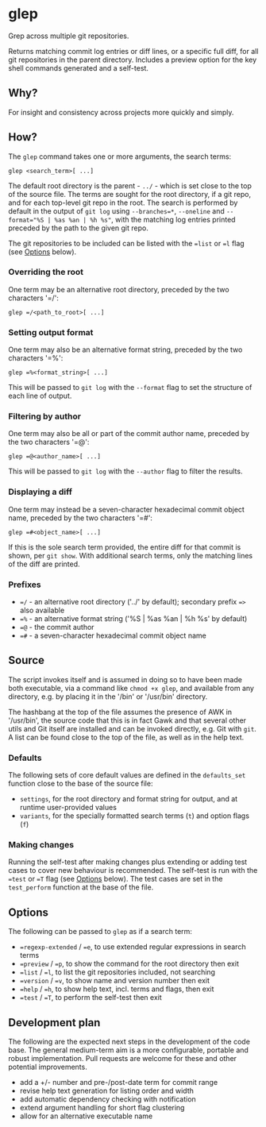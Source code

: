 # glep

Grep across multiple git repositories.

Returns matching commit log entries or diff lines, or a specific full diff, for all git repositories in the parent directory. Includes a preview option for the key shell commands generated and a self-test.

## Why?

For insight and consistency across projects more quickly and simply.

## How?

The `glep` command takes one or more arguments, the search terms:

```
glep <search_term>[ ...]
```

The default root directory is the parent - `../` - which is set close to the top of the source file. The terms are sought for the root directory, if a git repo, and for each top-level git repo in the root. The search is performed by default in the output of `git log` using `--branches=*`, `--oneline` and `--format="%S | %as %an | %h %s"`, with the matching log entries printed preceded by the path to the given git repo.

The git repositories to be included can be listed with the `=list` or `=l` flag (see [Options](#options) below).

### Overriding the root

One term may be an alternative root directory, preceded by the two characters '=/':

```
glep =/<path_to_root>[ ...]
```

### Setting output format

One term may also be an alternative format string, preceded by the two characters '=%':

```
glep =%<format_string>[ ...]
```

This will be passed to `git log` with the `--format` flag to set the structure of each line of output.

### Filtering by author

One term may also be all or part of the commit author name, preceded by the two characters '=@':

```
glep =@<author_name>[ ...]
```

This will be passed to `git log` with the `--author` flag to filter the results.

### Displaying a diff

One term may instead be a seven-character hexadecimal commit object name, preceded by the two characters '=#':

```
glep =#<object_name>[ ...]
```

If this is the sole search term provided, the entire diff for that commit is shown, per `git show`. With additional search terms, only the matching lines of the diff are printed.

### Prefixes

- `=/` - an alternative root directory ('../' by default); secondary prefix `=>` also available
- `=%` - an alternative format string ('%S | %as %an | %h %s' by default)
- `=@` - the commit author
- `=#` - a seven-character hexadecimal commit object name

## Source

The script invokes itself and is assumed in doing so to have been made both executable, via a command like `chmod +x glep`, and available from any directory, e.g. by placing it in the '/bin' or '/usr/bin' directory.

The hashbang at the top of the file assumes the presence of AWK in '/usr/bin', the source code that this is in fact Gawk and that several other utils and Git itself are installed and can be invoked directly, e.g. Git with `git`. A list can be found close to the top of the file, as well as in the help text.

### Defaults

The following sets of core default values are defined in the `defaults_set` function close to the base of the source file:

- `settings`, for the root directory and format string for output, and at runtime user-provided values
- `variants`, for the specially formatted search terms (`t`) and option flags (`f`)

### Making changes

Running the self-test after making changes plus extending or adding test cases to cover new behaviour is recommended. The self-test is run with the `=test` or `=T` flag (see [Options](#options) below). The test cases are set in the `test_perform` function at the base of the file.

## Options

The following can be passed to `glep` as if a search term:

- `=regexp-extended` / `=e`, to use extended regular expressions in search terms
- `=preview` / `=p`, to show the command for the root directory then exit
- `=list` / `=l`, to list the git repositories included, not searching
- `=version` / `=v`, to show name and version number then exit
- `=help` / `=h`, to show help text, incl. terms and flags, then exit
- `=test` / `=T`, to perform the self-test then exit

## Development plan

The following are the expected next steps in the development of the code base. The general medium-term aim is a more configurable, portable and robust implementation. Pull requests are welcome for these and other potential improvements.

- add a +/- number and pre-/post-date term for commit range
- revise help text generation for listing order and width
- add automatic dependency checking with notification
- extend argument handling for short flag clustering
- allow for an alternative executable name
